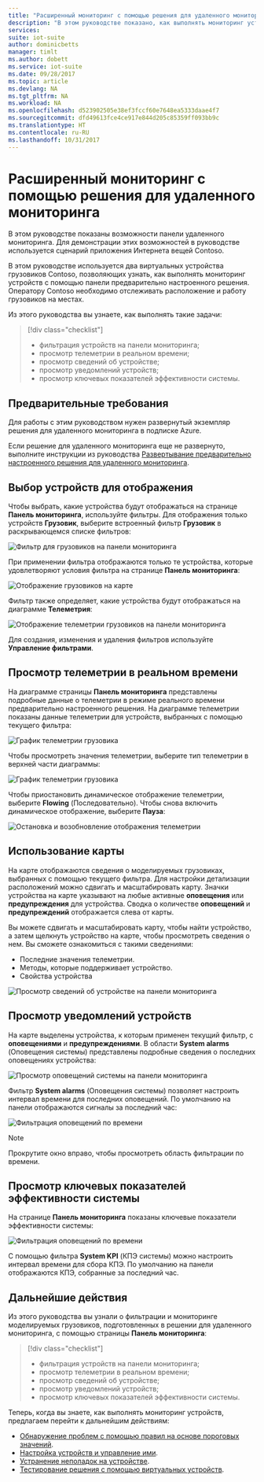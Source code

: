 ```yaml
---
title: "Расширенный мониторинг с помощью решения для удаленного мониторинга в Azure | Документация Майкрософт"
description: "В этом руководстве показано, как выполнять мониторинг устройств с помощью панели решения для удаленного мониторинга."
services: 
suite: iot-suite
author: dominicbetts
manager: timlt
ms.author: dobett
ms.service: iot-suite
ms.date: 09/28/2017
ms.topic: article
ms.devlang: NA
ms.tgt_pltfrm: NA
ms.workload: NA
ms.openlocfilehash: d523902505e38ef3fccf60e7648ea5333daae4f7
ms.sourcegitcommit: dfd49613fce4ce917e844d205c85359ff093bb9c
ms.translationtype: HT
ms.contentlocale: ru-RU
ms.lasthandoff: 10/31/2017
---
```

# <a name="perform-advanced-monitoring-using-the-remote-monitoring-solution"></a>Расширенный мониторинг с помощью решения для удаленного мониторинга

В этом руководстве показаны возможности панели удаленного мониторинга. Для демонстрации этих возможностей в руководстве используется сценарий приложения Интернета вещей Contoso.

В этом руководстве используется два виртуальных устройства грузовиков Contoso, позволяющих узнать, как выполнять мониторинг устройств с помощью панели предварительно настроенного решения. Оператору Contoso необходимо отслеживать расположение и работу грузовиков на местах.

Из этого руководства вы узнаете, как выполнять такие задачи:

>[!div class="checklist"]
> * фильтрация устройств на панели мониторинга;
> * просмотр телеметрии в реальном времени;
> * просмотр сведений об устройстве;
> * просмотр уведомлений устройств;
> * просмотр ключевых показателей эффективности системы.

## <a name="prerequisites"></a>Предварительные требования

Для работы с этим руководством нужен развернутый экземпляр решения для удаленного мониторинга в подписке Azure.

Если решение для удаленного мониторинга еще не развернуто, выполните инструкции из руководства [Развертывание предварительно настроенного решения для удаленного мониторинга](iot-suite-remote-monitoring-deploy.md).

## <a name="choose-the-devices-to-display"></a>Выбор устройств для отображения

Чтобы выбрать, какие устройства будут отображаться на странице **Панель мониторинга**, используйте фильтры. Для отображения только устройств **Грузовик**, выберите встроенный фильтр **Грузовик** в раскрывающемся списке фильтров:

![Фильтр для грузовиков на панели мониторинга](media/iot-suite-remote-monitoring-monitor/dashboardtruckfilter.png)

При применении фильтра отображаются только те устройства, которые удовлетворяют условия фильтра на странице **Панель мониторинга**:

![Отображение грузовиков на карте](media/iot-suite-remote-monitoring-monitor/dashboardtruckmap.png)

Фильтр также определяет, какие устройства будут отображаться на диаграмме **Телеметрия**:

![Отображение телеметрии грузовиков на панели мониторинга](media/iot-suite-remote-monitoring-monitor/dashboardtelemetry.png)

Для создания, изменения и удаления фильтров используйте **Управление фильтрами**.

## <a name="view-real-time-telemetry"></a>Просмотр телеметрии в реальном времени

На диаграмме страницы **Панель мониторинга** представлены подробные данные о телеметрии в режиме реального времени предварительно настроенного решения. На диаграмме телеметрии показаны данные телеметрии для устройств, выбранных с помощью текущего фильтра:

![График телеметрии грузовика](media/iot-suite-remote-monitoring-monitor/dashboardtelemetryview.png)

Чтобы просмотреть значения телеметрии, выберите тип телеметрии в верхней части диаграммы:

![График телеметрии грузовика](media/iot-suite-remote-monitoring-monitor/dashboardselecttelemetry.png)

Чтобы приостановить динамическое отображение телеметрии, выберите **Flowing** (Последовательно). Чтобы снова включить динамическое отображение, выберите **Пауза**:

![Остановка и возобновление отображения телеметрии](media/iot-suite-remote-monitoring-monitor/dashboardtelemetrypause.png)

## <a name="use-the-map"></a>Использование карты

На карте отображаются сведения о моделируемых грузовиках, выбранных с помощью текущего фильтра. Для настройки детализации расположений можно сдвигать и масштабировать карту. Значки устройства на карте указывают на любые активные **оповещения** или **предупреждения** для устройства. Сводка о количестве **оповещений** и **предупреждений** отображается слева от карты.

Вы можете сдвигать и масштабировать карту, чтобы найти устройство, а затем щелкнуть устройство на карте, чтобы просмотреть сведения о нем. Вы сможете ознакомиться с такими сведениями:

* Последние значения телеметрии.
* Методы, которые поддерживает устройство.
* Свойства устройства

![Просмотр сведений об устройстве на панели мониторинга](media/iot-suite-remote-monitoring-monitor/dashboarddevicedetail.png)

## <a name="view-alarms-from-your-devices"></a>Просмотр уведомлений устройств

На карте выделены устройства, к которым применен текущий фильтр, с **оповещениями** и **предупреждениями**. В области **System alarms** (Оповещения системы) представлены подробные сведения о последних оповещениях устройства:

![Просмотр оповещений системы на панели мониторинга](media/iot-suite-remote-monitoring-monitor/dashboardsystemalarms.png)

Фильтр **System alarms** (Оповещения системы) позволяет настроить интервал времени для последних оповещений. По умолчанию на панели отображаются сигналы за последний час:

![Фильтрация оповещений по времени](media/iot-suite-remote-monitoring-monitor/dashboardalarmsfilter.png)

> [!NOTE]
> Прокрутите окно вправо, чтобы просмотреть область фильтрации по времени.

## <a name="view-the-system-kpis"></a>Просмотр ключевых показателей эффективности системы

На странице **Панель мониторинга** показаны ключевые показатели эффективности системы:

![Фильтрация оповещений по времени](media/iot-suite-remote-monitoring-monitor/dashboardkpis.png)

С помощью фильтра **System KPI** (КПЭ системы) можно настроить интервал времени для сбора КПЭ. По умолчанию на панели отображаются КПЭ, собранные за последний час.

## <a name="next-steps"></a>Дальнейшие действия

Из этого руководства вы узнали о фильтрации и мониторинге моделируемых грузовиков, подготовленных в решении для удаленного мониторинга, с помощью страницы **Панель мониторинга**:

<!-- Repeat task list from intro -->
>[!div class="checklist"]
> * фильтрация устройств на панели мониторинга;
> * просмотр телеметрии в реальном времени;
> * просмотр сведений об устройстве;
> * просмотр уведомлений устройств;
> * просмотр ключевых показателей эффективности системы.

Теперь, когда вы знаете, как выполнять мониторинг устройств, предлагаем перейти к дальнейшим действиям:

* [Обнаружение проблем с помощью правил на основе пороговых значений](./iot-suite-remote-monitoring-automate.md).
* [Настройка устройств и управление ими](./iot-suite-remote-monitoring-manage.md).
* [Устранение неполадок на устройстве](./iot-suite-remote-monitoring-maintain.md).
* [Тестирование решения с помощью виртуальных устройств](iot-suite-remote-monitoring-test.md).

<!-- Next tutorials in the sequence -->